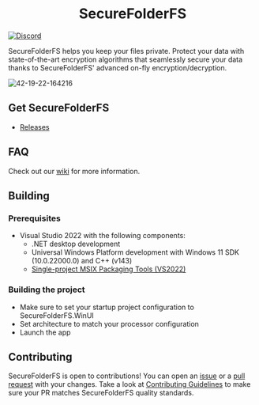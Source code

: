 <p align="center">
  <h1 align="center">SecureFolderFS</h1>
</p>

[![Discord](https://discordapp.com/api/guilds/926425949078159420/widget.png)](https://discord.gg/NrTxXpJ2Zj)

SecureFolderFS helps you keep your files private. Protect your data with state-of-the-art encryption algorithms that seamlessly secure your data thanks to SecureFolderFS' advanced on-fly encryption/decryption.

![42-19-22-164216](https://user-images.githubusercontent.com/53011783/164031142-0881cddb-683f-4f39-89b0-3788f6c01ac2.png)

## Get SecureFolderFS

- [Releases](https://github.com/securefolderfs-community/SecureFolderFS/releases)

## FAQ

Check out our [wiki](https://github.com/securefolderfs-community/SecureFolderFS/wiki) for more information.

## Building

### Prerequisites

- Visual Studio 2022 with the following components:
    - .NET desktop development 
    - Universal Windows Platform development with Windows 11 SDK (10.0.22000.0) and C++ (v143)
    - [Single-project MSIX Packaging Tools (VS2022)](https://marketplace.visualstudio.com/items?itemName=ProjectReunion.MicrosoftSingleProjectMSIXPackagingToolsDev17)

### Building the project

- Make sure to set your startup project configuration to SecureFolderFS.WinUI
- Set architecture to match your processor configuration
- Launch the app

## Contributing

SecureFolderFS is open to contributions! You can open an [issue](https://github.com/securefolderfs-community/SecureFolderFS/issues/new/choose) or a [pull request](https://github.com/securefolderfs-community/SecureFolderFS/compare) with your changes. Take a look at [Contributing Guidelines](CONTRIBUTING.md) to make sure your PR matches SecureFolderFS quality standards.
